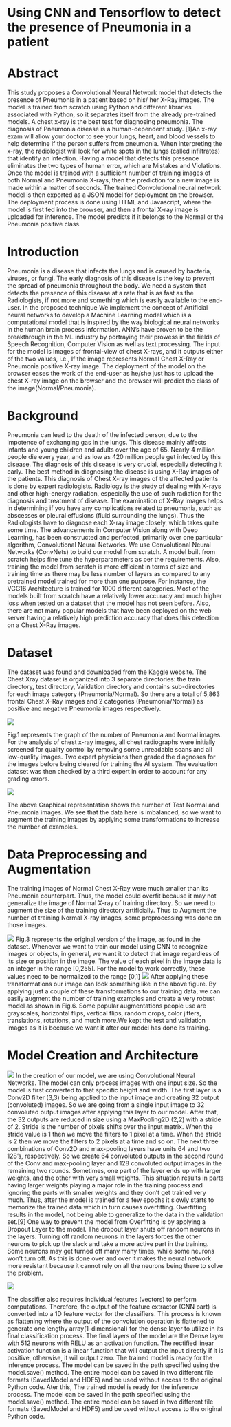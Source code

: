 # Using CNN and Tensorflow to detect the presence of Pneumonia in a patient


# Abstract
This study proposes a Convolutional Neural Network model that detects the presence of Pneumonia in a patient based on his/ her X-Ray images. The model is trained from scratch using Python and different libraries associated with Python, so it separates itself from the already pre-trained models. A chest x-ray is the best test for diagnosing pneumonia. The diagnosis of Pneumonia disease is a human-dependent study. [1]An x-ray exam will allow your doctor to see your lungs, heart, and blood vessels to help determine if the person suffers from pneumonia. When interpreting the x-ray, the radiologist will look for white spots in the lungs (called infiltrates) that identify an infection.  Having a model that detects this presence eliminates the two types of human error, which are Mistakes and Violations.  Once the model is trained with a sufficient number of training images of both Normal and Pneumonia X-rays, then the prediction for a new image is made within a matter of seconds. The trained Convolutional neural network model is then exported as a JSON model for deployment on the browser. The deployment process is done using HTML and Javascript, where the model is first fed into the browser, and then a frontal X-ray image is uploaded for inference. The model predicts if it belongs to the Normal or the Pneumonia positive class.

# Introduction
Pneumonia is a disease that infects the lungs and is caused by bacteria, viruses, or fungi. The early diagnosis of this disease is the key to prevent the spread of pneumonia throughout the body. 
We need a system that detects the presence of this disease at a rate that is as fast as the Radiologists, if not more and something which is easily available to the end-user. In the proposed technique We implement the concept of Artificial neural networks to develop a Machine Learning model which is a computational model that is inspired by the way biological neural networks in the human brain process information. ANN’s have proven to be the breakthrough in the ML industry by portraying their prowess in the fields of Speech Recognition, Computer Vision as well as text processing. 
The input for the model is images of frontal-view of chest X-rays, and it outputs either of the two values, i.e., If the image represents Normal Chest X-Ray or Pneumonia positive X-ray image. The deployment of the model on the browser eases the work of the end-user as he/she just has to upload the chest X-ray image on the browser and the browser will predict the class of the image(Normal/Pneumonia).

# Background
Pneumonia can lead to the death of the infected person, due to the impotence of exchanging gas in the lungs. This disease mainly affects infants and young children and adults over the age of 65. Nearly 4 million people die every year, and as low as 420 million people get infected by this disease. The diagnosis of this disease is very crucial, especially detecting it early. The best method in diagnosing the disease is using X-Ray images of the patients. This diagnosis of Chest X-ray images of the affected patients is done by expert radiologists. Radiology is the study of dealing with X-rays and other high-energy radiation, especially the use of such radiation for the diagnosis and treatment of disease.  The examination of X-Ray images helps in determining if you have any complications related to pneumonia, such as abscesses or pleural effusions (fluid surrounding the lungs). Thus the Radiologists have to diagnose each X-ray image closely, which takes quite some time.
The advancements in Computer Vision along with Deep Learning, has been constructed and perfected, primarily over one particular algorithm, Convolutional Neural Networks. We use Convolutional Neural Networks (ConvNets) to build our model from scratch. A model built from scratch helps fine tune the hyperparameters as per the requirements. Also, training the model from scratch is more efficient in terms of size and training time as there may be less number of layers as compared to any pretrained model trained for more than one purpose. For Instance, the VGG16 Architecture is trained for 1000 different categories. Most of the models built from scratch have a relatively lower accuracy and much higher loss when tested on a dataset that the model has not seen before. Also, there are not many popular models that have been deployed on the web server having a relatively high prediction accuracy that does this detection on a Chest X-Ray images. 

# Dataset
The dataset was found and downloaded from the Kaggle website. The Chest Xray dataset is organized into 3 separate directories: the train directory, test directory, Validation directory and contains sub-directories for each image category (Pneumonia/Normal). So there are a total of 5,863 frontal Chest X-Ray images and 2 categories (Pneumonia/Normal) as positive and negative Pneumonia images respectively.

![](Images_Pneumonia_Research/Train_dataset.png)

Fig.1 represents the graph of the number of Pneumonia and Normal images.
For the analysis of chest x-ray images, all chest radiographs were initially screened for quality control by removing some unreadable scans and all low-quality images. Two expert physicians then graded the diagnoses for the images before being cleared for training the AI system. The evaluation dataset was then checked by a third expert in order to account for any grading errors.

![](Images_Pneumonia_Research/Test_dataset.png)

The above Graphical representation shows the number of Test Normal and Pneumonia images.
We see that the data here is imbalanced, so we want to augment the training images by applying some transformations to increase the number of examples.

# Data Preprocessing and Augmentation
The training images of Normal Chest X-Ray were much smaller than its Pneumonia counterpart. Thus, the model could overfit because it may not generalize the image of Normal X-ray of training directory. So we need to augment the size of the training directory artificially. Thus to Augment the number of training Normal X-ray images, some preprocessing was done on those images.  

![](Images_Pneumonia_Research/Train_Normal.png)
Fig.3  represents the original version of the image, as found in the dataset. Whenever we want to train our model using CNN to recognize images or objects, in general, we want it to detect that image regardless of its size or position in the image. 
The value of each pixel in the image data is an integer in the range [0,255]. For the model to work correctly, these values need to be normalized to the range [0,1]
![](Images_Pneumonia_Research/Transformation.png)
After applying these transformations our image can look something like in the above figure. By applying just a couple of these transformations to our training data, we can easily augment the number of training examples and create a very robust model as shown in Fig.6. Some popular augmentations people use are grayscales, horizontal flips, vertical flips, random crops, color jitters, translations, rotations, and much more.We kept the test and validation images as it is because we want it after our model has done its training.

# Model Creation and Architecture

![](Images_Pneumonia_Research/Model.png)
In the creation of our model, we are using Convolutional Neural Networks. The model can only process images with one input size. So the model is first converted to that specific height and width. The first layer is a Conv2D filter (3,3) being applied to the input image and creating 32 output (convoluted) images. So we are going from a single input image to 32 convoluted output images after applying this layer to our model. After that, the 32 outputs are reduced in size using a MaxPooling2D (2,2) with a stride of 2. Stride is the number of pixels shifts over the input matrix. When the stride value is 1 then we move the filters to 1 pixel at a time. When the stride is 2 then we move the filters to 2 pixels at a time and so on.
The next three combinations of Conv2D and max-pooling layers have units 64 and two 128’s, respectively. So we create 64 convoluted outputs in the second round of the Conv and max-pooling layer and 128 convoluted output images in the remaining two rounds. 
Sometimes, one part of the layer ends up with larger weights, and the other with very small weights. This situation results in parts having larger weights playing a major role in the training process and ignoring the parts with smaller weights and they don’t get trained very much. Thus, after the model is trained for a few epochs it slowly starts to memorize the trained data which in turn causes overfitting. Overfitting results in the model, not being able to generalize to the data in the validation set.[9] One way to prevent the model from Overfitting is by applying a Dropout Layer to the model. The dropout layer shuts off random neurons in the layers. Turning off random neurons in the layers forces the other neurons to pick up the slack and take a more active part in the training. Some neurons may get turned off many many times, while some neurons won’t turn off. As this is done over and over it makes the neural network more resistant because it cannot rely on all the neurons being there to solve the problem.

![](Images_Pneumonia_Research/summary.png)

The classifier also requires individual features (vectors) to perform computations. Therefore, the output of the feature extractor (CNN part) is converted into a 1D feature vector for the classifiers. This process is known as flattening where the output of the convolution operation is flattened to generate one lengthy array(1-dimensional) for the dense layer to utilize in its final classification process.
The final layers of the model are the Dense layer with 512 neurons with RELU as an activation function. The rectified linear activation function is a linear function that will output the input directly if it is positive, otherwise, it will output zero.
The trained model is ready for the inference process. The model can be saved in the path specified using the model.save() method. The entire model can be saved in two different file formats (SavedModel and HDF5) and be used without access to the original Python code.
Ater this, The trained model is ready for the inference process. The model can be saved in the path specified using the model.save() method. The entire model can be saved in two different file formats (SavedModel and HDF5) and be used without access to the original Python code.

